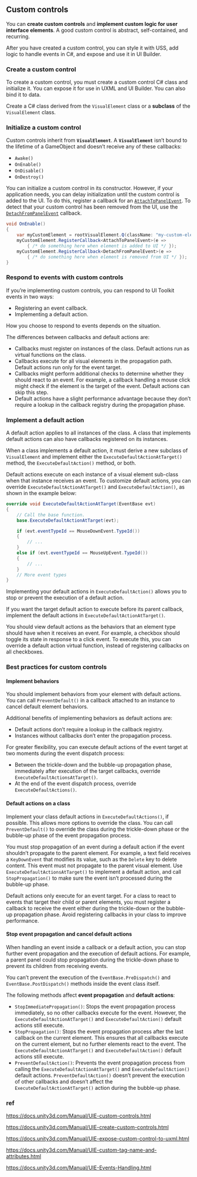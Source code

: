 ## Custom controls
You can **create custom controls** and **implement custom logic for user interface elements**. A good custom control is abstract, self-contained, and recurring.

After you have created a custom control, you can style it with USS, add logic to handle events in C#, and expose and use it in UI Builder.


### Create a custom control
To create a custom control, you must create a custom control C# class and initialize it. You can expose it for use in UXML and UI Builder. You can also bind it to data.

Create a C# class derived from the `VisualElement` class or a **subclass** of the `VisualElement` class.

### Initialize a custom control
Custom controls inherit from **`VisualElement`**. A **`VisualElement`** isn’t bound to the lifetime of a GameObject and doesn’t receive any of these callbacks:

-   `Awake()`
-   `OnEnable()`
-   `OnDisable()`
-   `OnDestroy()`


You can initialize a custom control in its constructor. However, if your application needs, you can delay initialization until the custom control is added to the UI. To do this, register a callback for an [`AttachToPanelEvent`](https://docs.unity3d.com/Manual/UIE-create-custom-controls.html../ScriptReference/UIElements.AttachToPanelEvent.html). To detect that your custom control has been removed from the UI, use the [`DetachFromPanelEvent`](https://docs.unity3d.com/Manual/UIE-create-custom-controls.html../ScriptReference/UIElements.DetachFromPanelEvent.html) callback.


```cs
void OnEnable()
{
    var myCustomElement = rootVisualElement.Q(className: "my-custom-element");
    myCustomElement.RegisterCallback<AttachToPanelEvent>(e =>
        { /* do something here when element is added to UI */ });
    myCustomElement.RegisterCallback<DetachFromPanelEvent>(e =>
        { /* do something here when element is removed from UI */ });
}
```

### Respond to events with custom controls

If you’re implementing custom controls, you can respond to UI Toolkit events in two ways:

-   Registering an event callback.
-   Implementing a default action.

How you choose to respond to events depends on the situation.

The differences between callbacks and default actions are:

-   Callbacks must register on instances of the class. Default actions run as virtual functions on the class.
-   Callbacks execute for all visual elements in the propagation path. Default actions run only for the event target.
-   Callbacks might perform additional checks to determine whether they should react to an event. For example, a callback handling a mouse click might check if the element is the target of the event. Default actions can skip this step.
-   Default actions have a slight performance advantage because they don’t require a lookup in the callback registry during the propagation phase.



### Implement a default action

A default action applies to all instances of the class. A class that implements default actions can also have callbacks registered on its instances.

When a class implements a default action, it must derive a new subclass of `VisualElement` and implement either the `ExecuteDefaultActionAtTarget()` method, the `ExecuteDefaultAction()` method, or both.

Default actions execute on each instance of a visual element sub-class when that instance receives an event. To customize default actions, you can override `ExecuteDefaultActionAtTarget()` and `ExecuteDefaultAction()`, as shown in the example below:

```csharp
override void ExecuteDefaultActionAtTarget(EventBase evt)
{
    // Call the base function.
    base.ExecuteDefaultActionAtTarget(evt);

    if (evt.eventTypeId == MouseDownEvent.TypeId())
    {
        // ...
    }
    else if (evt.eventTypeId == MouseUpEvent.TypeId())
    {
        // ...
    }
    // More event types
}
```

Implementing your default actions in `ExecuteDefaultAction()` allows you to stop or prevent the execution of a default action.

If you want the target default action to execute before its parent callback, implement the default actions in `ExecuteDefaultActionAtTarget()`.

You should view default actions as the behaviors that an element type should have when it receives an event. For example, a checkbox should toggle its state in response to a click event. To execute this, you can override a default action virtual function, instead of registering callbacks on all checkboxes.



### Best practices for custom controls


#### Implement behaviors
You should implement behaviors from your element with default actions. You can call `PreventDefault()` in a callback attached to an instance to cancel default element behaviors.

Additional benefits of implementing behaviors as default actions are:

-   Default actions don’t require a lookup in the callback registry.
-   Instances without callbacks don’t enter the propagation process.

For greater flexibility, you can execute default actions of the event target at two moments during the event dispatch process:

-   Between the trickle-down and the bubble-up propagation phase, immediately after execution of the target callbacks, override `ExecuteDefaultActionsAtTarget()`.
-   At the end of the event dispatch process, override `ExecuteDefaultActions()`.



#### Default actions on a class

Implement your class default actions in `ExecuteDefaultActions()`, if possible. This allows more options to override the class. You can call `PreventDefault()` to override the class during the trickle-down phase or the bubble-up phase of the event propagation process.

You must stop propagation of an event during a default action if the event shouldn’t propagate to the parent element. For example, a text field receives a `KeyDownEvent` that modifies its value, such as the `Delete` key to delete content. This event must not propagate to the parent visual element. Use `ExecuteDefaultActionsAtTarget()` to implement a default action, and call `StopPropagation()` to make sure the event isn’t processed during the bubble-up phase.

Default actions only execute for an event target. For a class to react to events that target their child or parent elements, you must register a callback to receive the event either during the trickle-down or the bubble-up propagation phase. Avoid registering callbacks in your class to improve performance.


#### Stop event propagation and cancel default actions

When handling an event inside a callback or a default action, you can stop further event propagation and the execution of default actions. For example, a parent panel could stop propagation during the trickle-down phase to prevent its children from receiving events.

You can’t prevent the execution of the `EventBase.PreDispatch()` and `EventBase.PostDispatch()` methods inside the event class itself.

The following methods affect **event propagation** and **default actions**:

-   `StopImmediatePropagation()`: Stops the event propagation process immediately, so no other callbacks execute for the event. However, the `ExecuteDefaultActionAtTarget()` and `ExecuteDefaultAction()` default actions still execute.
-   `StopPropagation()`: Stops the event propagation process after the last callback on the current element. This ensures that all callbacks execute on the current element, but no further elements react to the event. The `ExecuteDefaultActionAtTarget()` and `ExecuteDefaultAction()` default actions still execute.
-   `PreventDefaultAction()`: Prevents the event propagation process from calling the `ExecuteDefaultActionAtTarget()` and `ExecuteDefaultAction()` default actions. `PreventDefaultAction()` doesn’t prevent the execution of other callbacks and doesn’t affect the `ExecuteDefaultActionAtTarget()` action during the bubble-up phase.






### ref 
https://docs.unity3d.com/Manual/UIE-custom-controls.html

https://docs.unity3d.com/Manual/UIE-create-custom-controls.html

https://docs.unity3d.com/Manual/UIE-expose-custom-control-to-uxml.html

https://docs.unity3d.com/Manual/UIE-custom-tag-name-and-attributes.html

https://docs.unity3d.com/Manual/UIE-Events-Handling.html


